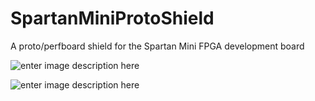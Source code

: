 

# SpartanMiniProtoShield
A proto/perfboard shield for the Spartan Mini FPGA development board


![enter image description here](https://lh3.googleusercontent.com/2wbPRz-nE1Fc0jCA2f07u5Me2V3H0UNUPrMFlLz3Twl0Yg7VeR5VOPqTKE0uDzywc4r05hFo4VHKxLDwUGt4AwSnZAaZkKsiXd9adMtz0fSHwO1DeRkM1_eBWd0WBOogVniMLl2L2cgKlpiEYo8FboDsb1nUN32IObfpBDq2vlQJhA5I2vb10pKMYY1vehKfrYLQuY_Zlh-YrsaNNhH5CbYEC6idkpA1AZDaOXOrPSAnS7jUr5EUhx1EIJVqBJlHOdIWO9OVjuv_jyUrRz5-Z4mwdfUDqM1IafEKwZUJDONwqSEysahrEuyYSCqwEHpiWuu1_euHWjV-lfo3SKZtZdNi4HIS1XkY0xOoQtB6_pXjHYLyHN9QsgzdODhzv6rUVm3ibE5WrTlHqlcNlxiArEMgLfdJpx5dNdbc_YCcuPN5Y6AVRe_zen7nu0x08xv6PcMZG4pDprgElbqOCxHCT7nAqFGeomliq8rcjdViluc7DenpiapIowLsyH_k2eMeFFRcEHxFmpeD0bXLOA9wijhxU-p-tScMewFEHZ686iMinjoxK3GBW3e_kd_2ow89t5gs3pH5pFPJa1QrME-cBf1KRHg0vg2SkGAANUXq=w1688-h949-no)

![enter image description here](https://lh3.googleusercontent.com/eeefYKwcRdxxkHmTPi6D5s8xJRYnAHaJXIY_S74f9kfCOiNwfqJWBo3RRuFCKG3pkpjW_MOPYPIFANHKSdgG7zIbD3iJhS0fh_G7nJ1YLpcCfIFpnByOlFWNmZsTXUf8obblsHgcW4ngKCjrV8hUlIvO5yguO3xboJWBDKGeqdaRV-OVYuQEbc93ienMqZIW4HLuNXQxlkSTl3B90KRuGfjQdlPjrq158nac027gjcpQUIr9y2HV9N5HFQmAzGrY37y7gFtuCXeSVXeVe4iLq2mg7VONuE-e2-9HwmFmQ5tz3fMsk-PIWOjzBabLXf_KzeoYV0-ZvPk_YA8MG1haDm_4JOUpVfa9gMx4jAFAGEtJF8sS0VJyimWUc0sugu1ytpZQZI5Dn0qjh6jnlRThrepD3b2oDW14G1AMkfNVC_yFMFf_rqiFoxQ7p_3XLB-QHSVD7XNn9fPk1JSXIleet39pnrnbAjOJiSwwxHf44C0gVR6tvATM0qlyaUNI3DtDN0vCbXIgDY8v2REErIxis63WkERT9Mtce4OJljkHyCwXzpxGe3D0dIxquZcOAwdErh5NEx2gPwp3kfWFIUshTdS3cWxjYE5Mm0evnET3=w1688-h949-k-no)
